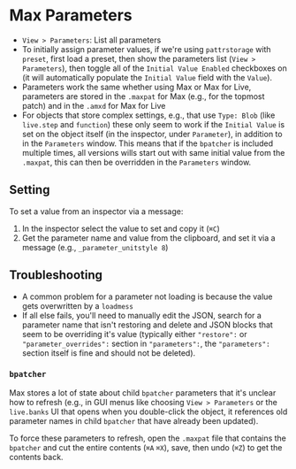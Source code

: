 # Max Parameters

- `View > Parameters`: List all parameters
- To initially assign parameter values, if we're using `pattrstorage` with `preset`, first load a preset, then show the parameters list (`View > Parameters`), then toggle all of the `Initial Value Enabled` checkboxes on (it will automatically populate the `Initial Value` field with the `Value`).
- Parameters work the same whether using Max or Max for Live, parameters are stored in the `.maxpat` for Max (e.g., for the topmost patch) and in the `.amxd` for Max for Live
- For objects that store complex settings, e.g., that use `Type: Blob` (like `live.step` and `function`) these only seem to work if the `Initial Value` is set on the object itself (in the inspector, under `Parameter`), in addition to in the `Parameters` window. This means that if the `bpatcher` is included multiple times, all versions wills start out with same initial value from the `.maxpat`, this can then be overridden in the `Parameters` window.

## Setting

To set a value from an inspector via a message:

1. In the inspector select the value to set and copy it (`⌘C`)
2. Get the parameter name and value from the clipboard, and set it via a message (e.g., `_parameter_unitstyle 8`)

## Troubleshooting

- A common problem for a parameter not loading is because the value gets overwritten by a `loadmess`
- If all else fails, you'll need to manually edit the JSON, search for a parameter name that isn't restoring and delete and JSON blocks that seem to be overriding it's value (typically either `"restore":` or `"parameter_overrides":` section in `"parameters":`, the `"parameters":` section itself is fine and should not be deleted).

### `bpatcher`

Max stores a lot of state about child `bpatcher` parameters that it's unclear how to refresh (e.g., in GUI menus like choosing `View > Parameters` or the `live.banks` UI that opens when you double-click the object, it references old parameter names in child `bpatcher` that have already been updated).

To force these parameters to refresh, open the `.maxpat` file that contains the `bpatcher` and cut the entire contents (`⌘A` `⌘X`), save, then undo (`⌘Z`) to get the contents back.

